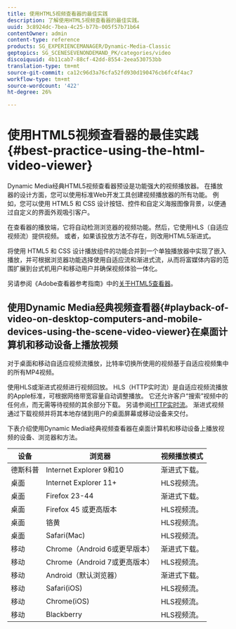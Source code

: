 ```yaml
---
title: 使用HTML5视频查看器的最佳实践
description: 了解使用HTML5视频查看器的最佳实践。
uuid: 3c8924dc-7bea-4c25-b77b-005f57b71b64
contentOwner: admin
content-type: reference
products: SG_EXPERIENCEMANAGER/Dynamic-Media-Classic
geptopics: SG_SCENESEVENONDEMAND_PK/categories/video
discoiquuid: 4b11cab7-88cf-42dd-8554-2eea530753bb
translation-type: tm+mt
source-git-commit: ca12c96d3a76cfa52fd930d190476cb6fc4f4ac7
workflow-type: tm+mt
source-wordcount: '422'
ht-degree: 26%

---
```



# 使用HTML5视频查看器的最佳实践{#best-practice-using-the-html-video-viewer}

Dynamic Media经典HTML5视频查看器预设是功能强大的视频播放器。 在播放器的设计方面，您可以使用标准Web开发工具创建视频播放器的所有功能。 例如，您可以使用 HTML5 和 CSS 设计按钮、控件和自定义海报图像背景，以便通过自定义的界面外观吸引客户。

在查看器的播放端，它将自动检测浏览器的视频功能。然后，它使用HLS（自适应视频流）提供视频。 或者，如果该投放方法不存在，则改用HTML5渐进式。

将使用 HTML5 和 CSS 设计播放组件的功能合并到一个单独播放器中实现了嵌入播放，并可根据浏览器功能选择使用自适应流和渐进式流，从而将富媒体内容的范围扩展到台式机用户和移动用户并确保视频体验一体化。

另请参阅《Adobe查看器参考指南》中的[关于HTML5查看器](https://docs.adobe.com/content/help/en/dynamic-media-developer-resources/library/viewers-for-aem-assets-only/c-html5-aem-asset-viewers.html)。

## 使用Dynamic Media经典视频查看器{#playback-of-video-on-desktop-computers-and-mobile-devices-using-the-scene-video-viewer}在桌面计算机和移动设备上播放视频

对于桌面和移动自适应视频流播放，比特率切换所使用的视频基于自适应视频集中的所有MP4视频。

使用HLS或渐进式视频进行视频回放。 HLS（HTTP实时流）是自适应视频流播放的Apple标准，可根据网络带宽容量自动调整播放。 它还允许客户“搜索”视频中的任何点，而无需等待视频的其余部分下载。 另请参阅[HTTP实时流](https://developer.apple.com/streaming/)。 渐进式视频通过下载视频并将其本地存储到用户的桌面屏幕或移动设备来交付。

下表介绍使用Dynamic Media经典视频查看器在桌面计算机和移动设备上播放视频的设备、浏览器和方法。

| 设备 | 浏览器 | 视频播放模式 |
|--- |--- |--- |
| 德斯科普 | Internet Explorer 9和10 | 渐进式下载。 |
| 桌面 | Internet Explorer 11+ | HLS视频流。 |
| 桌面 | Firefox 23-44 | 渐进式下载。 |
| 桌面 | Firefox 45 或更高版本 | HLS视频流。 |
| 桌面 | 铬黄 | HLS视频流。 |
| 桌面 | Safari(Mac) | HLS视频流。 |
| 移动 | Chrome（Android 6或更早版本） | 渐进式下载。 |
| 移动 | Chrome（Android 7或更高版本） | HLS视频流。 |
| 移动 | Android（默认浏览器） | 渐进式下载。 |
| 移动 | Safari(iOS) | HLS视频流。 |
| 移动 | Chrome(iOS) | HLS视频流。 |
| 移动 | Blackberry | HLS视频流。 |
